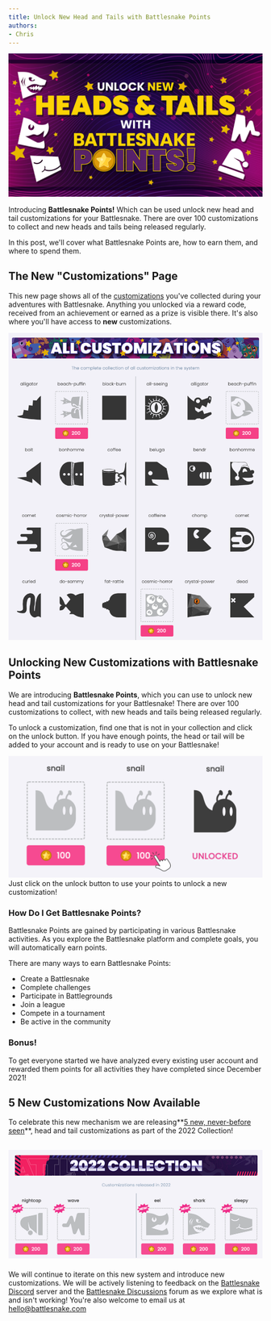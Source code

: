 ```yaml
---
title: Unlock New Head and Tails with Battlesnake Points
authors:
- Chris
---
```


![](./img/BlogPost-Points.png)

Introducing **Battlesnake Points!** Which can be used unlock new head and tail customizations for your Battlesnake. There are over 100 customizations to collect and new heads and tails being released regularly.

In this post, we'll cover what Battlesnake Points are, how to earn them, and where to spend them.

## The New "Customizations" Page

This new page shows all of the [customizations](https://play.battlesnake.com/customizations/) you've collected during your adventures with Battlesnake. Anything you unlocked via a reward code, received from an achievement or earned as a prize is visible there. It's also where you'll have access to **new** customizations.

![](./img/Screen-Shot-2022-07-28-at-3.17.19-PM.png)

## Unlocking New Customizations with Battlesnake Points

We are introducing **Battlesnake Points**, which you can use to unlock new head and tail customizations for your Battlesnake! There are over 100 customizations to collect, with new heads and tails being released regularly.

To unlock a customization, find one that is not in your collection and click on the unlock button. If you have enough points, the head or tail will be added to your account and is ready to use on your Battlesnake!

![](./img/Customization-Unlock.png)Just click on the unlock button to use your points to unlock a new customization!

### How Do I Get Battlesnake Points?

Battlesnake Points are gained by participating in various Battlesnake activities. As you explore the Battlesnake platform and complete goals, you will automatically earn points. 

There are many ways to earn Battlesnake Points:

- Create a Battlesnake
- Complete challenges
- Participate in Battlegrounds
- Join a league
- Compete in a tournament
- Be active in the community

### Bonus!

To get everyone started we have analyzed every existing user account and rewarded them points for all activities they have completed since December 2021!

## 5 New Customizations Now Available

To celebrate this new mechanism we are releasing**[5 new, never-before seen](https://play.battlesnake.com/customizations/)**, head and tail customizations as part of the 2022 Collection!

![](./img/New-Customizations-for-August.png)
---

We will continue to iterate on this new system and introduce new customizations. We will be actively listening to feedback on the [Battlesnake Discord](https://discord.battlesnake.com/) server and the [Battlesnake Discussions](https://github.com/BattlesnakeOfficial/feedback/discussions) forum as we explore what is and isn't working! You're also welcome to email us at hello@battlesnake.com
